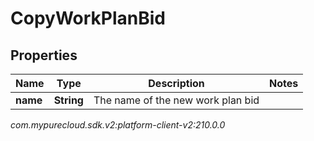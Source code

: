 # CopyWorkPlanBid


## Properties

| Name | Type | Description | Notes |
| ------------ | ------------- | ------------- | ------------- |
| **name** | **String** | The name of the new work plan bid |  |




_com.mypurecloud.sdk.v2:platform-client-v2:210.0.0_
